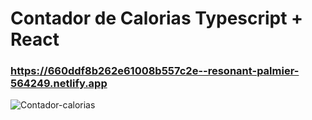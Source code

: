 # Contador de Calorias Typescript + React

### https://660ddf8b262e61008b557c2e--resonant-palmier-564249.netlify.app

![Contador-calorias](https://github.com/Jair-vet/Calorias-app/assets/63264620/158b6f76-49a2-42f9-93f3-e7300ca4b308)
